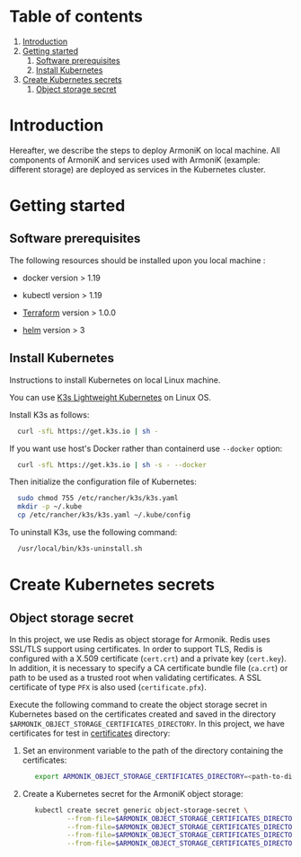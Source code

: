 # Table of contents
1. [Introduction](#introduction)
2. [Getting started](#getteing-started)
   1. [Software prerequisites](#software-prerequisites)
   2. [Install Kubernetes](#install-kubernetes)
3. [Create Kubernetes secrets](#create-kubernetes-secrets)
   1. [Object storage secret](#object-storage-secret)

# Introduction <a name="introduction"></a>
Hereafter, we describe the steps to deploy ArmoniK on local machine. All components of ArmoniK and services used with 
ArmoniK (example: different storage) are deployed as services in the Kubernetes cluster.

# Getting started <a name="getting-started"></a>
## Software prerequisites <a name="software-prerequisites"></a>
The following resources should be installed upon you local machine :

* docker version > 1.19

* kubectl version > 1.19

* [Terraform](https://learn.hashicorp.com/tutorials/terraform/install-cli) version > 1.0.0

* [helm](https://helm.sh/docs/intro/install/) version > 3

## Install Kubernetes <a name="install-kubernetes"></a>
Instructions to install Kubernetes on local Linux machine.

You can use [K3s Lightweight Kubernetes](https://rancher.com/docs/k3s/latest/en/) on Linux OS.

Install K3s as follows:

```bash
  curl -sfL https://get.k3s.io | sh -
```

If you want use host's Docker rather than containerd use `--docker` option:

```bash
  curl -sfL https://get.k3s.io | sh -s - --docker
```

Then initialize the configuration file of Kubernetes:

```bash
  sudo chmod 755 /etc/rancher/k3s/k3s.yaml
  mkdir -p ~/.kube
  cp /etc/rancher/k3s/k3s.yaml ~/.kube/config
```

To uninstall K3s, use the following command:

```bash
  /usr/local/bin/k3s-uninstall.sh
```

# Create Kubernetes secrets <a name="create-kubernetes-secrets"></a>
## Object storage secret <a name="object-storage-secret"></a>
In this project, we use Redis as object storage for Armonik. Redis uses SSL/TLS support using certificates. In order to 
support TLS, Redis is configured with a X.509 certificate (`cert.crt`) and a private key (`cert.key`). In addition, it 
is necessary to specify a CA certificate bundle file (`ca.crt`) or path to be used as a trusted root when validating 
certificates. A SSL certificate of type `PFX` is also used (`certificate.pfx`).

Execute the following command to create the object storage secret in Kubernetes based on the certificates created and
saved in the directory `$ARMONIK_OBJECT_STORAGE_CERTIFICATES_DIRECTORY`. In this project, we have certificates for test
in [certificates](./certificates) directory:
1. Set an environment variable to the path of the directory containing the certificates:

   ```bash
      export ARMONIK_OBJECT_STORAGE_CERTIFICATES_DIRECTORY=<path-to-directory-of-certificates>
   ```
2. Create a Kubernetes secret for the ArmoniK object storage:

   ```bash
      kubectl create secret generic object-storage-secret \
              --from-file=$ARMONIK_OBJECT_STORAGE_CERTIFICATES_DIRECTORY/cert.crt \
              --from-file=$ARMONIK_OBJECT_STORAGE_CERTIFICATES_DIRECTORY/cert.key \
              --from-file=$ARMONIK_OBJECT_STORAGE_CERTIFICATES_DIRECTORY/ca.crt \
              --from-file=$ARMONIK_OBJECT_STORAGE_CERTIFICATES_DIRECTORY/certificate.pfx
   ```